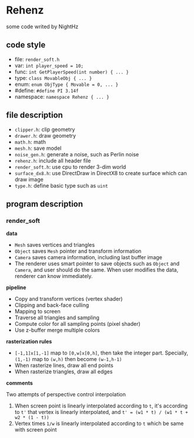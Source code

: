 # Rehenz

some code writed by NightHz

## code style

- file: `render_soft.h`
- var: `int player_speed = 10;`
- func: `int GetPlayerSpeed(int number) { ... }`
- type: `class MovableObj { ... }`
- enum: `enum ObjType { Movable = 0, ... }`
- #define: `#define PI 3.14f`
- namespace: `namespace Rehenz { ... }`

## file description

- `clipper.h`: clip geometry
- `drawer.h`: draw geometry
- `math.h`: math
- `mesh.h`: save model
- `noise_gen.h`: generate a noise, such as Perlin noise
- `rehenz.h`: include all header file
- `render_soft.h`: use cpu to render 3-dim world
- `surface_dx8.h`: use DirectDraw in DirectX8 to create surface which can draw image
- `type.h`: define basic type such as `uint`


## program description

### render_soft

**data**

- `Mesh` saves vertices and triangles
- `Object` saves `Mesh` pointer and transform information
- `Camera` saves camera information, including last buffer image
- The renderer uses smart pointer to save objects such as `Object` and `Camera`, and user should do the same. When user modifies the data, renderer can know immediately.

**pipeline**

- Copy and transform vertices (vertex shader)
- Clipping and back-face culling
- Mapping to screen
- Traverse all triangles and sampling
- Compute color for all sampling points (pixel shader)
- Use z-buffer merge multiple colors

**rasterization rules**

- `[-1,1]x[1,-1]` map to `[0,w]x[0,h]`, then take the integer part. Specially, `(1,-1)` map to `(w,h)` then become `(w-1,h-1)`
- When rasterize lines, draw all end points
- When rasterize triangles, draw all edges

**comments**

Two attempts of perspective control interpolation

1. When screen point is linearly interpolated according to `t`, it's according to `t'` that vertex is linearly interpolated, and `t' = (w1 * t) / (w1 * t + w2 * (1 - t))`
2. Vertex times `1/w` is linearly interpolated according to `t` which be same with screen point
